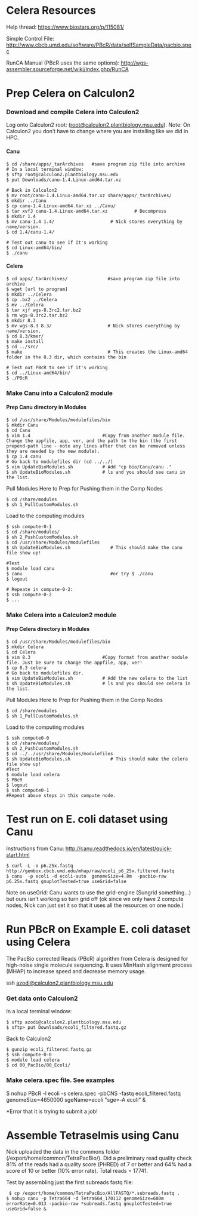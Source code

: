 # Celera Resources
Help thread: https://www.biostars.org/p/115081/

Simple Control File: http://www.cbcb.umd.edu/software/PBcR/data/selfSampleData/pacbio.spec

RunCA Manual (PBcR uses the same options): http://wgs-assembler.sourceforge.net/wiki/index.php/RunCA


# Prep Celera on Calculon2
### Download and compile Celera into Calculon2
Log onto Calculon2 root: (root@calculon2.plantbiology.msu.edu).
Note: On Calculon2 you don’t have to change where you are installing like we did in HPC.

#### Canu
<pre><code>$ cd /share/apps/_tarArchives   #save program zip file into archive
# In a local terminal window:
$ sftp root@calculon2.plantbiology.msu.edu 
$ put Downloads/canu-1.4.Linux-amd64.tar.xz

# Back in Calculon2
$ mv root/canu-1.4.Linux-amd64.tar.xz share/apps/_tarArchives/
$ mkdir ../Canu
$ cp canu-1.4.Linux-amd64.tar.xz ../Canu/
$ tar xvfJ canu-1.4.Linux-amd64.tar.xz          # Decompress
$ mkdir 1.4 
$ mv canu-1.4 1.4/                     # Nick stores everything by name/version.
$ cd 1.4/canu-1.4/
    
# Test out canu to see if it's working
$ cd Linux-amd64/bin/
$ ./canu</code></pre>

#### Celera
<pre><code>$ cd apps/_tarArchives/               #save program zip file into archive
$ wget [url to program]
$ mkdir ../Celera
$ cp .bx2 ../Celera
$ mv ../Celera
$ tar xjf wgs-8.3rc2.tar.bz2
$ rm wgs-8.3rc2.tar.bz2
$ mkdir 8.3 
$ mv wgs-8.3 8.3/                     # Nick stores everything by name/version.
$ cd 8.3/kmer/
$ make install
$ cd ../src/
$ make                                # This creates the Linux-amd64 folder in the 8.3 dir, which contains the bin 

# Test out PBcR to see if it's working
$ cd ../Linux-amd64/bin/
$ ./PBcR</code></pre>


### Make Canu into a Calculon2 module
#### Prep Canu directory in Modules
<pre><code>$ cd /usr/share/Modules/modulefiles/bio
$ mkdir Canu
$ cd Canu
$ vim 1.4                           #Copy from another module file. Change the appfile, app, ver, and the path to the bin (the first prepend-path line - note any lines after that can be removed unless they are needed by the new module).
$ cp 1.4 canu
# Go back to modulefiles dir (cd ../../)
$ vim UpdateBioModules.sh           # Add "cp bio/Canu/canu ."
$ sh UpdateBioModules.sh            # ls and you should see canu in the list.</code></pre>

Pull Modules Here to Prep for Pushing them in the Comp Nodes
<pre><code>$ cd /share/modules
$ sh 1_PullCustomModules.sh</code></pre>

Load to the computing modules
<pre><code>$ ssh compute-0-1
$ cd /share/modules/
$ sh 2_PushCustomModules.sh
$ cd /usr/share/Modules/modulefiles
$ sh UpdateBioModules.sh               # This should make the canu file show up!

#Test
$ module load canu
$ canu                                 #or try $ ./canu
$ logout

# Repeate in compute-0-2:
$ ssh compute-0-2
$ ...
</code></pre>

### Make Celera into a Calculon2 module
#### Prep Celera directory in Modules
<pre><code>$ cd /usr/share/Modules/modulefiles/bio
$ mkdir Celera
$ cd Celera
$ vim 8.3                           #Copy format from another module file. Just be sure to change the appfile, app, ver!
$ cp 8.3 celera
# Go back to modulefiles dir.
$ vim UpdateBioModules.sh           # Add the new celera to the list
$ sh UpdateBioModules.sh            # ls and you should see celera in the list.</code></pre>

Pull Modules Here to Prep for Pushing them in the Comp Nodes
<pre><code>$ cd /share/modules
$ sh 1_PullCustomModules.sh</code></pre>

Load to the computing modules
<pre><code>$ ssh compute0-0
$ cd /share/modules/
$ sh 2_PushCustomModules.sh
$ cd ../../usr/share/Modules/modulefiles
$ sh UpdateBioModules.sh               # This should make the celera file show up!
#Test
$ module load celera
$ PBcR
$ logout
$ ssh compute0-1
#Repeat above steps in this compute node.</code></pre>


# Test run on E. coli dataset using Canu
Instructions from Canu: http://canu.readthedocs.io/en/latest/quick-start.html

<pre><code>$ curl -L -o p6.25x.fastq http://gembox.cbcb.umd.edu/mhap/raw/ecoli_p6_25x.filtered.fastq
$ canu  -p ecoli -d ecoli-auto  genomeSize=4.8m  -pacbio-raw p6.25x.fastq gnuplotTested=true useGrid=false</code></pre>

Note on useGrid: Canu wants to use the grid-engine (Sungrid something...) but ours isn't working so turn grid off (ok since we only have 2 compute nodes, Nick can just set it so that it uses all the resources on one node.)


# Run PBcR on Example E. coli dataset using Celera
The PacBio corrected Reads (PBcR) algorithm from Celera is designed for high-noise single molecule sequencing. It uses MinHash alignment process (MHAP) to increase speed and decrease memory usage.

ssh azodi@calculon2.plantbiology.msu.edu

### Get data onto Calculon2
In a local terminal window:
<pre><code>$ sftp azodi@calculon2.plantbiology.msu.edu 
$ sftp> put Downloads/ecoli_filtered.fastq.gz</code></pre>

Back to Calculon2
<pre><code>$ gunzip ecoli_filtered.fastq.gz
$ ssh compute-0-0
$ module load celera
$ cd 00_PacBio/00_Ecoli/</code></pre>

### Make celera.spec file. See examples
$ nohup PBcR -l ecoli -s celera.spec -pbCNS -fastq ecoli_filtered.fastq genomeSize=4650000 sgeName=ecoli "sge=-A ecoli” &

*Error that it is trying to submit a job!



# Assemble Tetraselmis using Canu 
Nick uploaded the data in the commons folder (/export/home/common/TetraPacBio/). Did a preliminary read quality check 81% of the reads had a quality score (PHRED) of 7 or better and 64% had a score of 10 or better (10% error rate). Total reads = 17741. 

Test by assembling just the first subreads fastq file:
<pre><code> $ cp /export/home/common/TetraPacBio/AllFASTQ/*.subreads.fastq .
$ nohup canu -p Tetra664 -d Tetra664_170112 genomeSize=680m errorRate=0.013 -pacbio-raw *subreads.fastq gnuplotTested=true useGrid=false & </code></pre>

